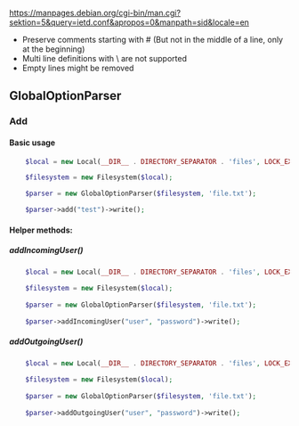 https://manpages.debian.org/cgi-bin/man.cgi?sektion=5&query=ietd.conf&apropos=0&manpath=sid&locale=en

* Preserve comments starting with # (But not in the middle of a line, only at the beginning)
* Multi line definitions with \ are not supported
* Empty lines might be removed

## GlobalOptionParser
### Add
#### Basic usage
```php
    $local = new Local(__DIR__ . DIRECTORY_SEPARATOR . 'files', LOCK_EX);

    $filesystem = new Filesystem($local);

    $parser = new GlobalOptionParser($filesystem, 'file.txt');

    $parser->add("test")->write();
```

#### Helper methods:
##### addIncomingUser()
```php
    $local = new Local(__DIR__ . DIRECTORY_SEPARATOR . 'files', LOCK_EX);
    
    $filesystem = new Filesystem($local);
    
    $parser = new GlobalOptionParser($filesystem, 'file.txt');
    
    $parser->addIncomingUser("user", "password")->write();
```

##### addOutgoingUser()
```php
    $local = new Local(__DIR__ . DIRECTORY_SEPARATOR . 'files', LOCK_EX);
    
    $filesystem = new Filesystem($local);
    
    $parser = new GlobalOptionParser($filesystem, 'file.txt');
    
    $parser->addOutgoingUser("user", "password")->write();
```